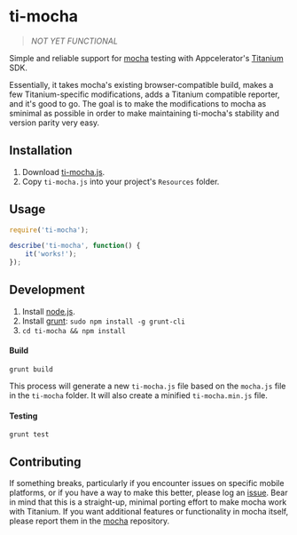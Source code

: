# ti-mocha

> _NOT YET FUNCTIONAL_

Simple and reliable support for [mocha](https://github.com/visionmedia/mocha) testing with Appcelerator's [Titanium](http://www.appcelerator.com/titanium/) SDK.

Essentially, it takes mocha's existing browser-compatible build, makes a few Titanium-specific modifications, adds a Titanium compatible reporter, and it's good to go. The goal is to make the modifications to mocha as sminimal as possible in order to make maintaining ti-mocha's stability and version parity very easy.

## Installation

1. Download [ti-mocha.js](downloads).
2. Copy `ti-mocha.js` into your project's `Resources` folder.

## Usage

```javascript
require('ti-mocha');

describe('ti-mocha', function() {
	it('works!');
});
```

## Development

1. Install [node.js]().
2. Install [grunt](): `sudo npm install -g grunt-cli`
3. `cd ti-mocha && npm install`

#### Build

```
grunt build
```

This process will generate a new `ti-mocha.js` file based on the `mocha.js` file in the `ti-mocha` folder. It will also create a minified `ti-mocha.min.js` file.

#### Testing

```
grunt test
```

## Contributing

If something breaks, particularly if you encounter issues on specific mobile platforms, or if you have a way to make this better, please log an [issue](https://github.com/tonylukasavage/ti-mocha/issues). Bear in mind that this is a straight-up, minimal porting effort to make mocha work with Titanium. If you want additional features or functionality in mocha itself, please report them in the [mocha](https://github.com/visionmedia/mocha) repository.
